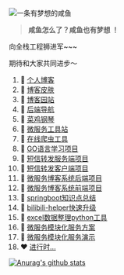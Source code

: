 ![一条有梦想的咸鱼](https://blog.liudongyang.top/myself.jpg)

> **咸鱼怎么了？咸鱼也有梦想 ！**

向全栈工程狮进军~~~

期待和大家共同进步～


1. 🍓 [个人博客](https://blog.liudongyang.top)
2. 🍓 [博客皮肤](https://github.com/gitldy1013/vuepress-theme-ldy)
3. 🍉 [博客园站](https://www.cnblogs.com/ldy-blogs/)
4. 🍉 [后端导航](https://blog.liudongyang.top/tag/)
5. 🍉 [菜鸡钢琴](https://github.com/gitldy1013/piano)
6. 🍉 [微服务工具站](http://nacos.liudongyang.top:8081)
7. 🍉 [在线爬虫工具](https://github.com/gitldy1013/smsposterpro)
8. 🍉 [GO语言学习项目](https://github.com/gitldy1013/golearn)
9. 🍉 [短信转发服务端项目](https://github.com/gitldy1013/smsposterpro)
10. 🍉 [短信转发客户端项目](https://github.com/gitldy1013/SMSPoster-Pro)
11. 🍉 [微服务博客系统后端项目](https://github.com/gitldy1013/beautiful-leg)
12. 🍉 [微服务博客系统前端项目](https://github.com/gitldy1013/frontend)
13. 🍉 [springboot知识点总结](https://github.com/gitldy1013/SpringBoot-learn)
14. 🍉 [bilibili-helper快速升级](https://github.com/gitldy1013/bilibili-helper-pro)
15. 🍉 [excel数据整理python工具](https://github.com/gitldy1013/doExcel)
16. 🍉 [微服务模块化服务方案](https://github.com/gitldy1013/dubboSpringCloud)
17. 🍉 [微服务模块化服务演示](http://nacos.liudongyang.top:8081)
18. ❤️ [进行时...](http://maoweiwei.liudongyang.top:8081/love)

[![Anurag's github stats](https://github-readme-stats.vercel.app/api?username=gitldy1013&show_icons=true&show_owner=true&count_private=true)](https://github.com/anuraghazra/github-readme-stats)
